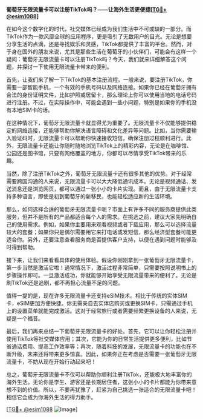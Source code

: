 **葡萄牙无限流量卡可以注册TikTok吗？——让海外生活更便捷[[TG💪+ @esim1088](https://t.me/s/esim1088)]**

在如今这个数字化的时代，社交媒体已经成为我们生活中不可或缺的一部分。而TikTok作为一款风靡全球的应用程序，更是吸引了无数用户的目光。无论是想要分享生活的点滴，还是寻找娱乐和灵感，TikTok都提供了丰富的平台。然而，对于身在国外的朋友来说，尤其是那些生活在葡萄牙的小伙伴们，可能会有这样一个疑问：葡萄牙无限流量卡可以注册TikTok吗？今天，我们就来详细解答这个问题，并探讨一下使用无限流量卡带来的便利。

首先，让我们来了解一下TikTok的基本注册流程。一般来说，要注册TikTok，你需要一部智能手机，一个有效的手机号码以及网络连接。如果你已经在葡萄牙拥有合法的身份证明文件，比如护照或居留卡，那么理论上你可以使用当地的电话号码进行注册。不过，在实际操作中，可能会遇到一些小问题，特别是如果你的手机没有本地SIM卡的话。

在这种情况下，葡萄牙无限流量卡就显得尤为重要了。无限流量卡不仅能够提供稳定的网络连接，还能够帮助你解决语言障碍和文化差异等问题。比如，当你需要输入验证码时，无限流量卡可以帮助你快速接收短信，确保注册过程顺利进行。此外，无限流量卡还能让你随时随地浏览TikTok上的精彩内容，无论是在咖啡馆、公园还是图书馆，只要有网络覆盖的地方，你都可以尽情享受TikTok带来的乐趣。

当然，除了注册TikTok之外，葡萄牙无限流量卡还有很多其他的优势。对于经常需要跨国沟通的人来说，无限流量卡可以大大降低通讯成本。无论是视频通话、发送消息还是浏览网页，都可以通过一张小小的卡片实现。而且，由于无限流量卡支持多种语言，即使是初到葡萄牙的新移民，也能轻松适应新的生活环境。

那么，如何选择合适的葡萄牙无限流量卡呢？市面上有许多不同的服务商提供此类服务，但并不是所有的产品都适合每个人的需求。在挑选之前，建议大家先明确自己的使用需求。例如，如果你主要用来观看视频或者下载应用，那么可以选择流量较大的套餐；如果你只是偶尔需要用它来打电话或发短信，那么经济型套餐可能更适合你。另外，还要注意查看服务商是否提供客户支持，以便在遇到问题时能够及时得到帮助。

接下来，让我们来看看具体的使用体验。假设你刚刚拿到一张葡萄牙无限流量卡，第一步当然是激活它啦！通常情况下，激活过程非常简单，只需要按照说明书上的步骤操作即可。一旦激活成功，你就能够开始享受无限流量带来的便利了。无论是刷TikTok还是追剧，都不再担心流量不足的问题。

值得一提的是，现在许多无限流量卡还支持eSIM技术。相比于传统的实体SIM卡，eSIM更加方便快捷。你无需亲自去实体店购买或更换SIM卡，只需通过手机上的设置菜单就能完成激活。这对于经常旅行或者需要频繁更换设备的人来说，无疑是一个福音。

最后，我们再来总结一下葡萄牙无限流量卡的好处。首先，它可以让你轻松注册并使用TikTok等社交媒体应用；其次，它能为你的日常生活提供更多便利，比如节省通话费用、提高工作效率等；再次，随着科技的发展，无限流量卡的功能也在不断升级，未来还将带来更多惊喜。因此，如果你正在考虑是否需要一张葡萄牙无限流量卡，不妨从现在开始行动起来吧！

总之，葡萄牙无限流量卡不仅可以帮助你顺利注册TikTok，还能极大地丰富你的海外生活。无论你是学生、游客还是长期居住者，这张小小的卡片都能为你带来意想不到的价值。所以，不要再犹豫了，赶紧为自己挑选一张适合的无限流量卡吧！相信它会成为你海外生活的得力助手。

[[TG💪+ @esim1088](https://t.me/s/esim1088) ![Image](https://i.postimg.cc/4NQfJmqS/Snipaste-2025-05-13-00-14-12.png)]
